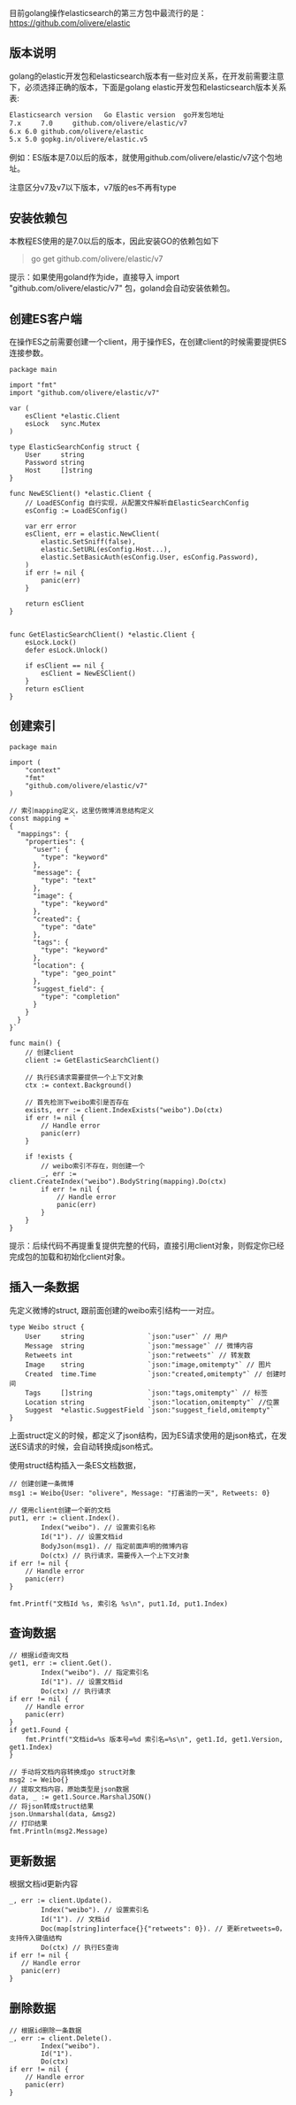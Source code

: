 

目前golang操作elasticsearch的第三方包中最流行的是：  
https://github.com/olivere/elastic



版本说明
--------------
golang的elastic开发包和elasticsearch版本有一些对应关系，在开发前需要注意下，必须选择正确的版本，下面是golang elastic开发包和elasticsearch版本关系表:
```sh
Elasticsearch version	Go Elastic version	go开发包地址
7.x 	7.0 	github.com/olivere/elastic/v7
6.x	6.0	github.com/olivere/elastic
5.x	5.0	gopkg.in/olivere/elastic.v5
```
例如：ES版本是7.0以后的版本，就使用github.com/olivere/elastic/v7这个包地址。 

注意区分v7及v7以下版本，v7版的es不再有type



安装依赖包
--------------
本教程ES使用的是7.0以后的版本，因此安装GO的依赖包如下
> go get github.com/olivere/elastic/v7

提示：如果使用goland作为ide，直接导入 import "github.com/olivere/elastic/v7" 包，goland会自动安装依赖包。



创建ES客户端
--------------
在操作ES之前需要创建一个client，用于操作ES，在创建client的时候需要提供ES连接参数。
```golang
package main

import "fmt"
import "github.com/olivere/elastic/v7"

var (
	esClient *elastic.Client
	esLock   sync.Mutex
)

type ElasticSearchConfig struct {
	User     string
	Password string
	Host     []string
}

func NewESClient() *elastic.Client {
	// LoadESConfig 自行实现，从配置文件解析自ElasticSearchConfig
	esConfig := LoadESConfig()

	var err error
	esClient, err = elastic.NewClient(
		elastic.SetSniff(false),
		elastic.SetURL(esConfig.Host...),
		elastic.SetBasicAuth(esConfig.User, esConfig.Password),
	)
	if err != nil {
		panic(err)
	}

	return esClient
}


func GetElasticSearchClient() *elastic.Client {
	esLock.Lock()
	defer esLock.Unlock()

	if esClient == nil {
		esClient = NewESClient()
	}
	return esClient
}
```


创建索引
--------------
```golang
package main

import (
	"context"
	"fmt"
    "github.com/olivere/elastic/v7"
)

// 索引mapping定义，这里仿微博消息结构定义
const mapping = `
{
  "mappings": {
    "properties": {
      "user": {
        "type": "keyword"
      },
      "message": {
        "type": "text"
      },
      "image": {
        "type": "keyword"
      },
      "created": {
        "type": "date"
      },
      "tags": {
        "type": "keyword"
      },
      "location": {
        "type": "geo_point"
      },
      "suggest_field": {
        "type": "completion"
      }
    }
  }
}`

func main() {
    // 创建client
	client := GetElasticSearchClient()

	// 执行ES请求需要提供一个上下文对象
	ctx := context.Background()
	
	// 首先检测下weibo索引是否存在
	exists, err := client.IndexExists("weibo").Do(ctx)
	if err != nil {
		// Handle error
		panic(err)
	}

	if !exists {
		// weibo索引不存在，则创建一个
		_, err := client.CreateIndex("weibo").BodyString(mapping).Do(ctx)
		if err != nil {
			// Handle error
			panic(err)
		}
	}
}
```
提示：后续代码不再提重复提供完整的代码，直接引用client对象，则假定你已经完成包的加载和初始化client对象。




插入一条数据
--------------
先定义微博的struct, 跟前面创建的weibo索引结构一一对应。
```golang
type Weibo struct {
	User     string                `json:"user"` // 用户
	Message  string                `json:"message"` // 微博内容
	Retweets int                   `json:"retweets"` // 转发数
	Image    string                `json:"image,omitempty"` // 图片
	Created  time.Time             `json:"created,omitempty"` // 创建时间
	Tags     []string              `json:"tags,omitempty"` // 标签
	Location string                `json:"location,omitempty"` //位置
	Suggest  *elastic.SuggestField `json:"suggest_field,omitempty"`
}
```
上面struct定义的时候，都定义了json结构，因为ES请求使用的是json格式，在发送ES请求的时候，会自动转换成json格式。

使用struct结构插入一条ES文档数据，
```golang
// 创建创建一条微博
msg1 := Weibo{User: "olivere", Message: "打酱油的一天", Retweets: 0}

// 使用client创建一个新的文档
put1, err := client.Index().
		Index("weibo"). // 设置索引名称
		Id("1"). // 设置文档id
		BodyJson(msg1). // 指定前面声明的微博内容
		Do(ctx) // 执行请求，需要传入一个上下文对象
if err != nil {
	// Handle error
	panic(err)
}

fmt.Printf("文档Id %s, 索引名 %s\n", put1.Id, put1.Index)
```



查询数据
--------------
```golang
// 根据id查询文档
get1, err := client.Get().
		Index("weibo"). // 指定索引名
		Id("1"). // 设置文档id
		Do(ctx) // 执行请求
if err != nil {
	// Handle error
	panic(err)
}
if get1.Found {
	fmt.Printf("文档id=%s 版本号=%d 索引名=%s\n", get1.Id, get1.Version, get1.Index)
}

// 手动将文档内容转换成go struct对象
msg2 := Weibo{}
// 提取文档内容，原始类型是json数据
data, _ := get1.Source.MarshalJSON()
// 将json转成struct结果
json.Unmarshal(data, &msg2)
// 打印结果
fmt.Println(msg2.Message)
```


更新数据
---------------
根据文档id更新内容
```golang
_, err := client.Update().
		Index("weibo"). // 设置索引名
		Id("1"). // 文档id
		Doc(map[string]interface{}{"retweets": 0}). // 更新retweets=0，支持传入键值结构
		Do(ctx) // 执行ES查询
if err != nil {
   // Handle error
   panic(err)
}
```


删除数据
---------------
```golang
// 根据id删除一条数据
_, err := client.Delete().
		Index("weibo").
		Id("1").
		Do(ctx)
if err != nil {
	// Handle error
	panic(err)
}
```


